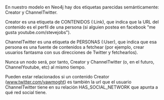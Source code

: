 En nuestro modelo en Neo4j hay dos etiquetas parecidas semánticamente: Creator y ChannelTwitter.

Creator es una etiqueta de CONTENIDOS (:Link), que indica que la URL del contenido es el perfil de una persona (si alguien postea en facebook "me gusta youtube.com/stevejobs").

ChannelTwitter es una etiqueta de PERSONAS (:User), que indica que esa persona es una fuente de contenidos a fetchear (por ejemplo, crear usuarios fantasma con sus direcciones de Twitter y fetchearlos).

Nunca un nodo será, por tanto, Creator y ChannelTwitter (o, en el futuro, ChannelYoutube, etc) al mismo tiempo.

Pueden estar relacionados si un contenido Creator (www.twitter.com/yawmoght) es también la url que el usuario ChannelTwitter tiene en su relación HAS_SOCIAL_NETWORK que apunta a qué red social tiene. 